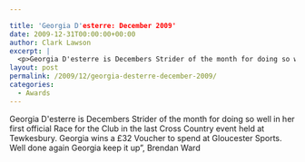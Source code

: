 ```yaml
---

title: 'Georgia D'esterre: December 2009'
date: 2009-12-31T00:00:00+00:00
author: Clark Lawson
excerpt: |
  <p>Georgia D'esterre is Decembers Strider of the month for doing so well in her first official Race for the Club in the last Cross Country event held at Tewkesbury. Georgia wins a £32 Voucher to spend at Gloucester Sports. Well done again Georgia keep it up", Brendan Ward</p>
layout: post
permalink: /2009/12/georgia-desterre-december-2009/
categories:
  - Awards
---
```

</p> 

Georgia D'esterre is Decembers Strider of the month for doing so well in her first official Race for the Club in the last Cross Country event held at Tewkesbury. Georgia wins a £32 Voucher to spend at Gloucester Sports. Well done again Georgia keep it up&#8221;, Brendan Ward